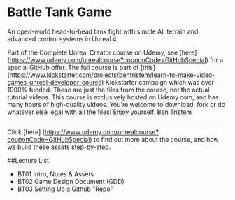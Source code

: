 # Battle Tank Game
An open-world head-to-head tank fight with simple AI, terrain and advanced control systems in Unreal 4

Part of the Complete Unreal Creator course on Udemy, see [here] (https://www.udemy.com/unrealcourse?couponCode=GitHubSpecial) for a special GitHub offer. The full course is part of [this] (https://www.kickstarter.com/projects/bentristem/learn-to-make-video-games-unreal-developer-course) Kickstarter campaign which was over 1000% funded.
These are just the files from the course, not the actual tutorial videos. This course is exclusively hosted on Udemy.com, and has many hours of high-quality videos.
You're welcome to download, fork or do whatever else legal with all the files!
Enjoy yourself.
Ben Tristem

---
Click [here] (https://www.udemy.com/unrealcourse?couponCode=GitHubSpecial) to find out more about the course, and how we build these assets step-by-step.

##Lecture List
* BT01 Intro, Notes & Assets
* BT02 Game Design Document (GDD)
* BT03 Setting Up a Github "Repo"

